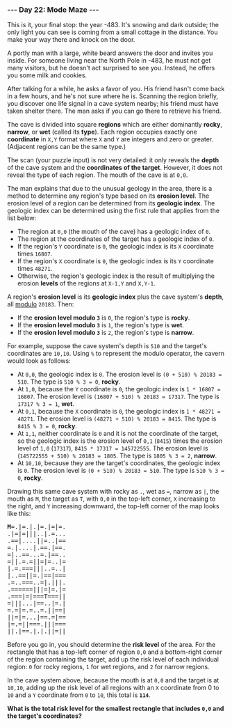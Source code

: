 ### --- Day 22: Mode Maze ---

This is it, your final stop: the year -483. It's snowing and dark outside;
the only light you can see is coming from a small cottage in the distance.
You make your way there and knock on the door.

A portly man with a large, white beard answers the door and invites you
inside. For someone living near the North Pole in -483, he must not get
many visitors, but he doesn't act surprised to see you. Instead, he offers
you some milk and cookies.

After talking for a while, he asks a favor of you. His friend hasn't come
back in a few hours, and he's not sure where he is. Scanning the region
briefly, you discover one life signal in a cave system nearby; his friend
must have taken shelter there. The man asks if you can go there to retrieve
his friend.

The cave is divided into square **regions** which are either dominantly **rocky**,
**narrow**, or **wet** (called its **type**). Each region occupies exactly one
**coordinate** in `X,Y` format where `X` and `Y` are integers and zero or greater.
(Adjacent regions can be the same type.)

The scan (your puzzle input) is not very detailed: it only reveals the
**depth** of the cave system and the **coordinates of the target**. However, it
does not reveal the type of each region. The mouth of the cave is at `0,0`.

The man explains that due to the unusual geology in the area, there is a
method to determine any region's type based on its **erosion level**. The
erosion level of a region can be determined from its **geologic index**. The
geologic index can be determined using the first rule that applies from the
list below:

- The region at `0,0` (the mouth of the cave) has a geologic index of `0`.
- The region at the coordinates of the target has a geologic index of `0`.
- If the region's `Y` coordinate is `0`, the geologic index is its `X`
coordinate times `16807`.
- If the region's `X` coordinate is `0`, the geologic index is its `Y`
coordinate times `48271`.
- Otherwise, the region's geologic index is the result of multiplying
the erosion **levels** of the regions at `X-1,Y` and `X,Y-1`.

A region's **erosion level** is its **geologic index** plus the cave system's
**depth**, all [modulo](https://en.wikipedia.org/wiki/Modulo_operation) `20183`. Then:

- If the **erosion level modulo `3`** is `0`, the region's type is **rocky**.
- If the **erosion level modulo `3`** is `1`, the region's type is **wet**.
- If the **erosion level modulo `3`** is `2`, the region's type is **narrow**.

For example, suppose the cave system's depth is `510` and the target's
coordinates are `10,10`. Using `%` to represent the modulo operator, the cavern
would look as follows:

- At `0,0`, the geologic index is `0`. The erosion level is
`(0 + 510) % 20183 = 510`. The type is `510 % 3 = 0`, **rocky**.
- At `1,0`, because the `Y` coordinate is `0`, the geologic index is
`1 * 16807 = 16807`. The erosion level is `(16807 + 510) % 20183 = 17317`.
The type is `17317 % 3 = 1`, **wet**.
- At `0,1`, because the `X` coordinate is `0`, the geologic index is
`1 * 48271 = 48271`. The erosion level is `(48271 + 510) % 20183 = 8415`.
The type is `8415 % 3 = 0`, **rocky**.
- At `1,1`, neither coordinate is `0` and it is not the coordinate of the
target, so the geologic index is the erosion level of `0,1` (`8415`) times
the erosion level of `1,0` (`17317`), `8415 * 17317 = 145722555`. The
erosion level is (`145722555 + 510) % 20183 = 1805`. The type is
`1805 % 3 = 2`, **narrow**.
- At `10,10`, because they are the target's coordinates, the geologic
index is `0`. The erosion level is `(0 + 510) % 20183 = 510`. The type is
`510 % 3 = 0`, **rocky**.

Drawing this same cave system with rocky as `.`, wet as `=`, narrow as `|`, the
mouth as `M`, the target as `T`, with `0,0` in the top-left corner, `X` increasing
to the right, and `Y` increasing downward, the top-left corner of the map
looks like this:
<pre>
<b>M</b>=.|=.|.|=.|=|=.
.|=|=|||..|.=...
.==|....||=..|==
=.|....|.==.|==.
=|..==...=.|==..
=||.=.=||=|=..|=
|.=.===|||..=..|
|..==||=.|==|===
.=..===..=|.|||.
.======|||=|=.|=
.===|=|===T===||
=|||...|==..|=.|
=.=|=.=..=.||==|
||=|=...|==.=|==
|=.=||===.|||===
||.|==.|.|.||=||
</pre>
Before you go in, you should determine the **risk level** of the area. For the
rectangle that has a top-left corner of region `0,0` and a bottom-right
corner of the region containing the target, add up the risk level of each
individual region: `0` for rocky regions, `1` for wet regions, and `2` for narrow
regions.

In the cave system above, because the mouth is at `0,0` and the target is at
`10,10`, adding up the risk level of all regions with an `X` coordinate from 0
to `10` and a `Y` coordinate from `0` to `10`, this total is **`114`**.

**What is the total risk level for the smallest rectangle that includes `0,0`
and the target's coordinates?**
